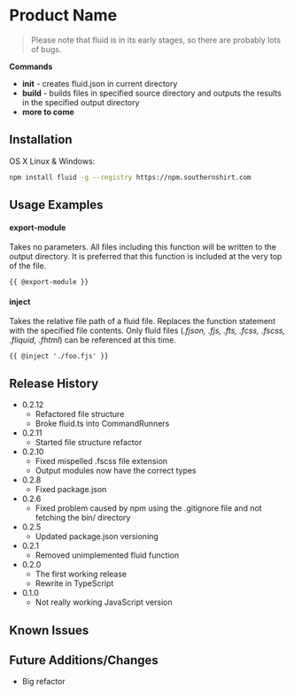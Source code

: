 # Product Name
> Please note that fluid is in its early stages, so there are probably lots of bugs.

**Commands**
 * **init** - creates fluid.json in current directory
 * **build** - builds files in specified source directory and outputs the results in the specified output directory
 * **more to come**

## Installation

OS X Linux & Windows:

```sh
npm install fluid -g --registry https://npm.southernshirt.com
```

## Usage Examples

#### export-module
Takes no parameters. All files including this function will be written to the output directory. It is preferred that this function is included at the very top of the file.

`{{ @export-module }}`

#### inject
Takes the relative file path of a fluid file. Replaces the function statement with the specified file contents. Only fluid files (*.fjson, .fjs, .fts, .fcss, .fscss, .fliquid, .fhtml*) can be referenced at this time.

`{{ @inject './foo.fjs' }}`


## Release History
* 0.2.12
    * Refactored file structure
    * Broke fluid.ts into CommandRunners
* 0.2.11
    * Started file structure refactor
* 0.2.10
    * Fixed mispelled .fscss file extension
    * Output modules now have the correct types
* 0.2.8
    * Fixed package.json
* 0.2.6
    * Fixed problem caused by npm using the .gitignore file and not fetching the bin/ directory
* 0.2.5
    * Updated package.json versioning
* 0.2.1
    * Removed unimplemented fluid function
* 0.2.0
    * The first working release
    * Rewrite in TypeScript
* 0.1.0
    * Not really working JavaScript version

## Known Issues

## Future Additions/Changes
* Big refactor
